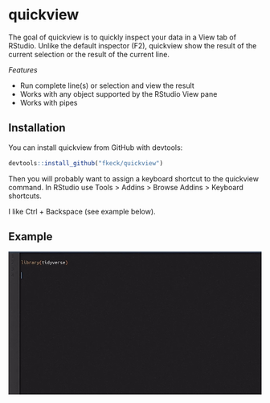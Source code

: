 
# quickview

<!-- badges: start -->
<!-- badges: end -->

The goal of quickview is to quickly inspect your data in a View tab of RStudio. Unlike the default inspector (F2), quickview show the result of the current selection or the result of the current line.

*Features*

 - Run complete line(s) or selection and view the result 
 - Works with any object supported by the RStudio View pane
 - Works with pipes

## Installation

You can install quickview from GitHub with devtools:

``` r
devtools::install_github("fkeck/quickview")
```
Then you will probably want to assign a keyboard shortcut to the quickview command. In RStudio use Tools > Addins > Browse Addins > Keyboard shortcuts.

I like Ctrl + Backspace (see example below).

## Example

![](inst/screencast_qv.gif)
